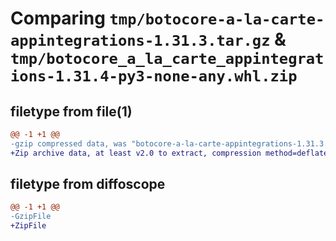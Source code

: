 # Comparing `tmp/botocore-a-la-carte-appintegrations-1.31.3.tar.gz` & `tmp/botocore_a_la_carte_appintegrations-1.31.4-py3-none-any.whl.zip`

## filetype from file(1)

```diff
@@ -1 +1 @@
-gzip compressed data, was "botocore-a-la-carte-appintegrations-1.31.3.tar", last modified: Fri Jul 14 01:45:55 2023, max compression
+Zip archive data, at least v2.0 to extract, compression method=deflate
```

## filetype from diffoscope

```diff
@@ -1 +1 @@
-GzipFile
+ZipFile
```

